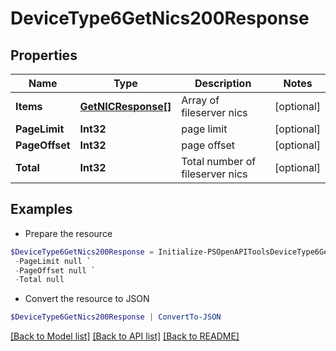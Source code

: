 # DeviceType6GetNics200Response
## Properties

Name | Type | Description | Notes
------------ | ------------- | ------------- | -------------
**Items** | [**GetNICResponse[]**](GetNICResponse.md) | Array of fileserver nics | [optional] 
**PageLimit** | **Int32** | page limit | [optional] 
**PageOffset** | **Int32** | page offset | [optional] 
**Total** | **Int32** | Total number of fileserver nics | [optional] 

## Examples

- Prepare the resource
```powershell
$DeviceType6GetNics200Response = Initialize-PSOpenAPIToolsDeviceType6GetNics200Response  -Items null `
 -PageLimit null `
 -PageOffset null `
 -Total null
```

- Convert the resource to JSON
```powershell
$DeviceType6GetNics200Response | ConvertTo-JSON
```

[[Back to Model list]](../README.md#documentation-for-models) [[Back to API list]](../README.md#documentation-for-api-endpoints) [[Back to README]](../README.md)

